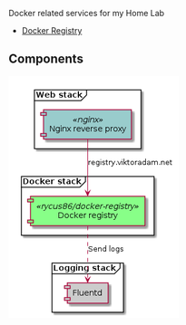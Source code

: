 Docker related services for my Home Lab

- [Docker Registry](https://github.com/docker/distribution)

## Components

![stack](https://github.com/rycus86/home-stack-docker/raw/master/stack.png)
